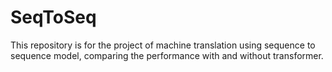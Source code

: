 # SeqToSeq
This repository is for the project of machine translation using sequence to sequence model, comparing the performance with and without transformer.
